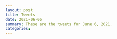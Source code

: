 ```yaml
---
layout: post
title: Tweets
date: 2021-06-06
summary: These are the tweets for June 6, 2021.
categories:
---
```


